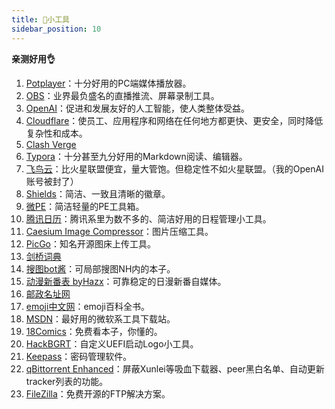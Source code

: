 ```yaml
---
title: 🔧小工具
sidebar_position: 10
---
```


**亲测好用👌**

1. [Potplayer](https://potplayer.daum.net/)：十分好用的PC端媒体播放器。
2. [OBS](https://obsproject.com/)：业界最负盛名的直播推流、屏幕录制工具。
3. [OpenAI](https://openai.com/)：促进和发展友好的人工智能，使人类整体受益。 
4. [Cloudflare](https://dash.cloudflare.com/)：使员工、应用程序和网络在任何地方都更快、更安全，同时降低复杂性和成本。
5. [Clash Verge](https://clashverge.net/)
6. [Typora](https://typoraio.cn/)：十分甚至九分好用的Markdown阅读、编辑器。
7. [飞鸟云](https://feiniaoyun01.com/)：比火星联盟便宜，量大管饱。但稳定性不如火星联盟。（我的OpenAI账号被封了）
8. [Shields](https://shields.io/)：简洁、一致且清晰的徽章。
9. [微PE](https://www.wepe.com.cn/)：简洁轻量的PE工具箱。
10. [腾讯日历](https://rili.tencent.com/)：腾讯系里为数不多的、简洁好用的日程管理小工具。
11. [Caesium Image Compressor](https://saerasoft.com/)：图片压缩工具。
12. [PicGo](https://picgo.github.io/PicGo-Doc/zh/)：知名开源图床上传工具。
13. [剑桥词典](https://dictionary.cambridge.org/zhs/)
14. [搜图bot酱](https://soutubot.moe/)：可局部搜图NH内的本子。
15. [动漫新番表 byHazx](https://xf.hmacg.cn/)：可靠稳定的日漫新番自媒体。
16. [邮政名址网](http://cpdc.chinapost.com.cn/web/)
17. [emoji中文网](https://www.emojiall.com/zh-hans)：emoji百科全书。
18. [MSDN](https://msdn.itellyou.cn/)：最好用的微软系工具下载站。
19. [18Comics](https://18comic.org/)：免费看本子，你懂的。
20. [HackBGRT](https://github.com/Metabolix/HackBGRT)：自定义UEFI启动Logo小工具。
21. [Keepass](https://keepass.info/)：密码管理软件。
22. [qBittorrent Enhanced](https://github.com/c0re100/qBittorrent-Enhanced-Edition)：屏蔽Xunlei等吸血下载器、peer黑白名单、自动更新tracker列表的功能。
23. [FileZilla](https://www.filezilla.cn/)：免费开源的FTP解决方案。

